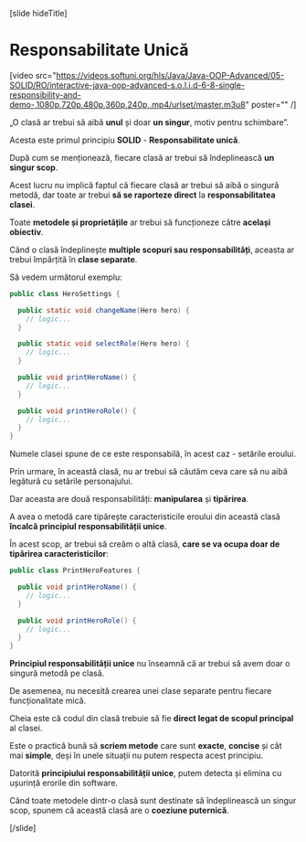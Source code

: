 [slide hideTitle]

# Responsabilitate Unică

[video src="https://videos.softuni.org/hls/Java/Java-OOP-Advanced/05-SOLID/RO/interactive-java-oop-advanced-s.o.l.i.d-6-8-single-responsibility-and-demo-,1080p,720p,480p,360p,240p,.mp4/urlset/master.m3u8" poster="" /]

„O clasă ar trebui să aibă **unul** și doar **un singur**, motiv pentru schimbare”.

Acesta este primul principiu **SOLID** - **Responsabilitate unică**.

După cum se menționează, fiecare clasă ar trebui să îndeplinească **un singur scop**.

Acest lucru nu implică faptul că fiecare clasă ar trebui să aibă o singură metodă, dar toate ar trebui **să se raporteze direct** la **responsabilitatea clasei**.

Toate **metodele și proprietățile** ar trebui să funcționeze către **același obiectiv**.

Când o clasă îndeplinește **multiple scopuri sau responsabilități**, aceasta ar trebui împărțită în **clase separate**.

Să vedem următorul exemplu:

```java
public class HeroSettings {

  public static void changeName(Hero hero) {
    // logic...
  }

  public static void selectRole(Hero hero) {
    // logic...
  }

  public void printHeroName() {
    // logic...
  }

  public void printHeroRole() {
    // logic...
  }
}
```
Numele clasei spune de ce este responsabilă, în acest caz - setările eroului.

Prin urmare, în această clasă, nu ar trebui să căutăm ceva care să nu aibă legătură cu setările personajului.

Dar aceasta are două responsabilități: **manipularea** și **tipărirea**.

A avea o metodă care tipărește caracteristicile eroului din această clasă **încalcă principiul responsabilității unice**.

În acest scop, ar trebui să creăm o altă clasă, **care se va ocupa doar de tipărirea caracteristicilor**:

```java
public class PrintHeroFeatures {

  public void printHeroName() {
    // logic...
  }

  public void printHeroRole() {
    // logic...
  }
}
```

**Principiul responsabilității unice** nu înseamnă că ar trebui să avem doar o singură metodă pe clasă.

De asemenea, nu necesită crearea unei clase separate pentru fiecare funcționalitate mică.

Cheia este că codul din clasă trebuie să fie **direct legat de scopul principal** al clasei.

Este o practică bună să **scriem metode** care sunt **exacte**, **concise** și cât mai **simple**, deși în unele situații nu putem respecta acest principiu.

Datorită **principiului responsabilității unice**, putem detecta și elimina cu ușurință erorile din software.

Când toate metodele dintr-o clasă sunt destinate să îndeplinească un singur scop, spunem că această clasă are o **coeziune puternică**.

[/slide]
